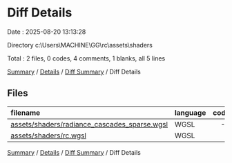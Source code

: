 # Diff Details

Date : 2025-08-20 13:13:28

Directory c:\\Users\\MACHINE\\GG\\rc\\assets\\shaders

Total : 2 files,  0 codes, 4 comments, 1 blanks, all 5 lines

[Summary](results.md) / [Details](details.md) / [Diff Summary](diff.md) / Diff Details

## Files
| filename | language | code | comment | blank | total |
| :--- | :--- | ---: | ---: | ---: | ---: |
| [assets/shaders/radiance\_cascades\_sparse.wgsl](/assets/shaders/radiance_cascades_sparse.wgsl) | WGSL | -3 | 4 | 1 | 2 |
| [assets/shaders/rc.wgsl](/assets/shaders/rc.wgsl) | WGSL | 3 | 0 | 0 | 3 |

[Summary](results.md) / [Details](details.md) / [Diff Summary](diff.md) / Diff Details